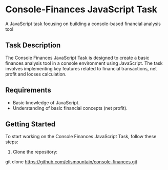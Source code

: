 
# Console-Finances JavaScript Task

A JavaScript task focusing on building a console-based  financial analysis tool


## Task Description

The Console Finances JavaScript Task is designed to create a basic finances analysis tool in a console environment using JavaScript. The task involves implementing key features related to financial transactions, net profit and looses calculation. 


## Requirements

- Basic knowledge of JavaScript.
- Understanding of basic financial concepts (net profit).

## Getting Started

To start working on the Console Finances JavaScript Task, follow these steps:

1. Clone the repository:

git clone https://github.com/elismountain/console-finances.git



